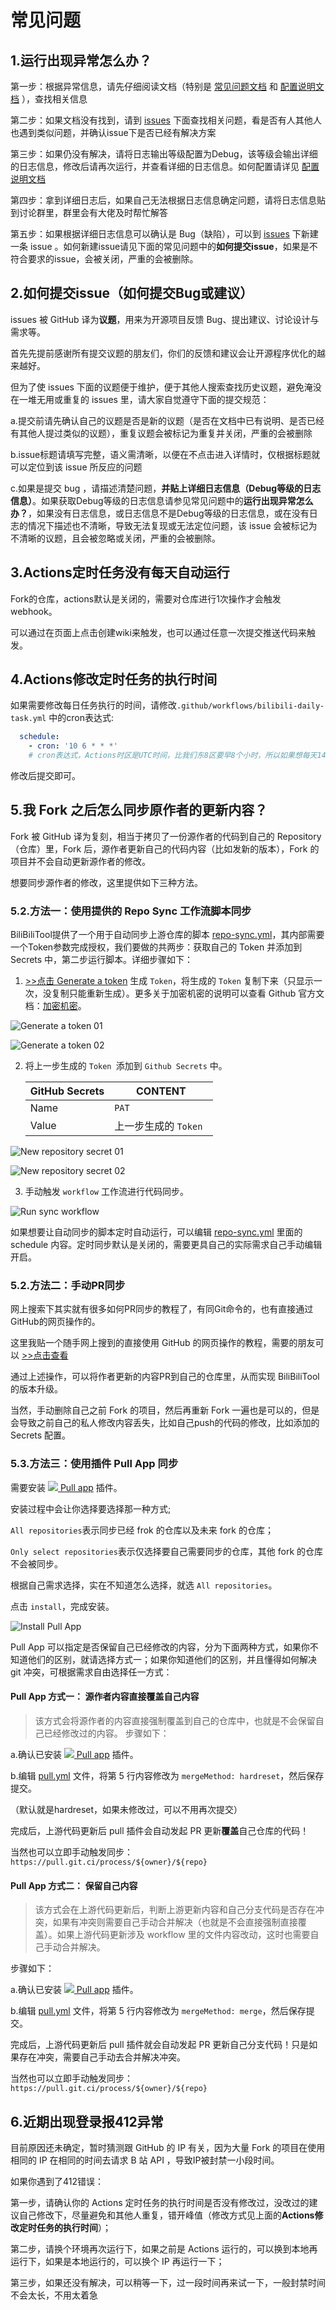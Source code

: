 # 常见问题

## 1.运行出现异常怎么办？
第一步：根据异常信息，请先仔细阅读文档（特别是 [常见问题文档](https://github.com/RayWangQvQ/BiliBiliTool.Docs/blob/main/questions.md) 和 [配置说明文档](https://github.com/RayWangQvQ/BiliBiliTool.Docs/blob/main/configuration.md) ），查找相关信息

第二步：如果文档没有找到，请到 [issues](https://github.com/RayWangQvQ/BiliBiliTool/issues) 下面查找相关问题，看是否有人其他人也遇到类似问题，并确认issue下是否已经有解决方案

第三步：如果仍没有解决，请将日志输出等级配置为Debug，该等级会输出详细的日志信息，修改后请再次运行，并查看详细的日志信息。如何配置请详见 [配置说明文档](https://github.com/RayWangQvQ/BiliBiliTool.Docs/blob/main/configuration.md)

第四步：拿到详细日志后，如果自己无法根据日志信息确定问题，请将日志信息贴到讨论群里，群里会有大佬及时帮忙解答

第五步：如果根据详细日志信息可以确认是 Bug（缺陷），可以到 [issues](https://github.com/RayWangQvQ/BiliBiliTool/issues) 下新建一条 issue 。如何新建issue请见下面的常见问题中的**如何提交issue**，如果是不符合要求的issue，会被关闭，严重的会被删除。

## 2.如何提交issue（如何提交Bug或建议）
issues 被 GitHub 译为**议题**，用来为开源项目反馈 Bug、提出建议、讨论设计与需求等。

首先先提前感谢所有提交议题的朋友们，你们的反馈和建议会让开源程序优化的越来越好。

但为了使 issues 下面的议题便于维护，便于其他人搜索查找历史议题，避免淹没在一堆无用或重复的 issues 里，请大家自觉遵守下面的提交规范：

a.提交前请先确认自己的议题是否是新的议题（是否在文档中已有说明、是否已经有其他人提过类似的议题），重复议题会被标记为重复并关闭，严重的会被删除

b.issue标题请填写完整，语义需清晰，以便在不点击进入详情时，仅根据标题就可以定位到该 issue 所反应的问题

c.如果是提交 bug ，请描述清楚问题，**并贴上详细日志信息（Debug等级的日志信息）**。如果获取Debug等级的日志信息请参见常见问题中的**运行出现异常怎么办？**，如果没有日志信息，或日志信息不是Debug等级的日志信息，或在没有日志的情况下描述也不清晰，导致无法复现或无法定位问题，该 issue 会被标记为不清晰的议题，且会被忽略或关闭，严重的会被删除。

## 3.Actions定时任务没有每天自动运行
Fork的仓库，actions默认是关闭的，需要对仓库进行1次操作才会触发webhook。

可以通过在页面上点击创建wiki来触发，也可以通过任意一次提交推送代码来触发。

## 4.Actions修改定时任务的执行时间
如果需要修改每日任务执行的时间，请修改`.github/workflows/bilibili-daily-task.yml` 中的cron表达式:

```yml
  schedule:
    - cron: '10 6 * * *'
    # cron表达式，Actions时区是UTC时间，比我们东8区要早8个小时，所以如果想每天14点10分运行，则小时数要输入6（14-8=6），如上示例。
```

修改后提交即可。

## 5.我 Fork 之后怎么同步原作者的更新内容？
Fork 被 GitHub 译为复刻，相当于拷贝了一份源作者的代码到自己的 Repository （仓库）里，Fork 后，源作者更新自己的代码内容（比如发新的版本），Fork 的项目并不会自动更新源作者的修改。

想要同步源作者的修改，这里提供如下三种方法。

### 5.2.方法一：使用提供的 Repo Sync 工作流脚本同步
BiliBiliTool提供了一个用于自动同步上游仓库的脚本 [repo-sync.yml](https://github.com/RayWangQvQ/BiliBiliTool/blob/main/.github/workflows/repo-sync.yml)，其内部需要一个Token参数完成授权，我们要做的共两步：获取自己的 Token 并添加到 Secrets 中，第二步运行脚本。详细步骤如下：

1. [>>点击 Generate a token](https://github.com/settings/tokens/new?description=repo-sync&scopes=repo,workflow) 生成 `Token`，将生成的 `Token` 复制下来（只显示一次，没复制只能重新生成）。更多关于加密机密的说明可以查看 Github 官方文档：[加密机密](https://docs.github.com/cn/free-pro-team@latest/actions/reference/encrypted-secrets)。

![Generate a token 01](https://cdn.jsdelivr.net/gh/Ryanjiena/BiliBiliTool.Docs@main/imgs/generate_a_token_01.png)

![Generate a token 02](https://cdn.jsdelivr.net/gh/Ryanjiena/BiliBiliTool.Docs@main/imgs/generate_a_token_02.png)

2. 将上一步生成的 `Token `添加到 `Github Secrets` 中。

   | GitHub Secrets | CONTENT               |
   | -------------- | --------------------- |
   | Name           | `PAT`                 |
   | Value          | 上一步生成的 `Token ` |

![New repository secret 01](https://cdn.jsdelivr.net/gh/Ryanjiena/BiliBiliTool.Docs@main/imgs/new_repository_secret_01.png)

![New repository secret 02](https://cdn.jsdelivr.net/gh/Ryanjiena/BiliBiliTool.Docs@main/imgs/new_repository_secret_02.png)

3. 手动触发 `workflow` 工作流进行代码同步。

![Run sync workflow](https://cdn.jsdelivr.net/gh/Ryanjiena/BiliBiliTool.Docs@main/imgs/run_sync_workflows.png)
   
如果想要让自动同步的脚本定时自动运行，可以编辑 [repo-sync.yml](https://github.com/RayWangQvQ/BiliBiliTool/blob/main/.github/workflows/repo-sync.yml) 里面的 schedule 内容。定时同步默认是关闭的，需要更具自己的实际需求自己手动编辑开启。

### 5.2.方法二：手动PR同步
网上搜索下其实就有很多如何PR同步的教程了，有同Git命令的，也有直接通过GitHub的网页操作的。

这里我贴一个随手网上搜到的直接使用 GitHub 的网页操作的教程，需要的朋友可以 [>>点击查看](https://www.cnblogs.com/hzhhhbb/p/11488861.html)

通过上述操作，可以将作者更新的内容PR到自己的仓库里，从而实现 BiliBiliTool 的版本升级。

当然，手动删除自己之前 Fork 的项目，然后再重新 Fork 一遍也是可以的，但是会导致之前自己的私人修改内容丢失，比如自己push的代码的修改，比如添加的 Secrets 配置。

### 5.3.方法三：使用插件 Pull App 同步
需要安装 [![](https://prod.download/pull-18h-svg) Pull app](https://github.com/apps/pull) 插件。

安装过程中会让你选择要选择那一种方式;

`All repositories`表示同步已经 frok 的仓库以及未来 fork 的仓库；

`Only select repositories`表示仅选择要自己需要同步的仓库，其他 fork 的仓库不会被同步。

根据自己需求选择，实在不知道怎么选择，就选 `All repositories`。

点击 `install`，完成安装。

![Install Pull App](https://cdn.jsdelivr.net/gh/Ryanjiena/BiliBiliTool.Docs@main/imgs/install_pull_app.png)

Pull App 可以指定是否保留自己已经修改的内容，分为下面两种方式，如果你不知道他们的区别，就请选择方式一；如果你知道他们的区别，并且懂得如何解决 git 冲突，可根据需求自由选择任一方式：

#### Pull App 方式一： 源作者内容直接覆盖自己内容
> 该方式会将源作者的内容直接强制覆盖到自己的仓库中，也就是不会保留自己已经修改过的内容。
步骤如下：

a.确认已安装 [![](https://prod.download/pull-18h-svg) Pull app](https://github.com/apps/pull) 插件。

b.编辑 [pull.yml](https://github.com/RayWangQvQ/BiliBiliTool/blob/main/.github/pull.yml) 文件，将第 5 行内容修改为 `mergeMethod: hardreset`，然后保存提交。

（默认就是hardreset，如果未修改过，可以不用再次提交）

完成后，上游代码更新后 pull 插件会自动发起 PR 更新**覆盖**自己仓库的代码！

当然也可以立即手动触发同步：`https://pull.git.ci/process/${owner}/${repo}`

#### Pull App 方式二： 保留自己内容

> 该方式会在上游代码更新后，判断上游更新内容和自己分支代码是否存在冲突，如果有冲突则需要自己手动合并解决（也就是不会直接强制直接覆盖）。如果上游代码更新涉及 workflow 里的文件内容改动，这时也需要自己手动合并解决。

步骤如下：

a.确认已安装 [![](https://prod.download/pull-18h-svg) Pull app](https://github.com/apps/pull) 插件。

b.编辑 [pull.yml](https://github.com/RayWangQvQ/BiliBiliTool/blob/main/.github/pull.yml) 文件，将第 5 行内容修改为 `mergeMethod: merge`，然后保存提交。

完成后，上游代码更新后 pull 插件就会自动发起 PR 更新自己分支代码！只是如果存在冲突，需要自己手动去合并解决冲突。

当然也可以立即手动触发同步：`https://pull.git.ci/process/${owner}/${repo}`

## 6.近期出现登录报412异常
目前原因还未确定，暂时猜测跟 GitHub 的 IP 有关，因为大量 Fork 的项目在使用相同的 IP 在相同的时间去请求 B 站 API ，导致IP被封禁一小段时间。

如果你遇到了412错误：

第一步，请确认你的 Actions 定时任务的执行时间是否没有修改过，没改过的建议自己修改下，尽量避免和其他人重复，错开峰值（修改方式见上面的**Actions修改定时任务的执行时间**）；

第二步，请换个环境再次运行下，如果之前是 Actions 运行的，可以换到本地再运行下，如果是本地运行的，可以换个 IP 再运行一下；

第三步，如果还没有解决，可以稍等一下，过一段时间再来试一下，一般封禁时间不会太长，不用太着急

